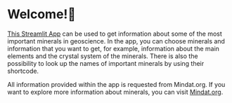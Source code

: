 # Welcome!👋

[This Streamlit App](https://testauswahlminerale-bcybf6tgb5maialzhvrcv7.streamlit.app/) can be used to get information about some of the most important minerals in geoscience. In the app, you can choose minerals and information that you want to get, for example, information about the main elements and the crystal system of the minerals. There is also the possibility to look up the names of important minerals by using their shortcode.

All information provided within the app is requested from Mindat.org. If you want to explore more information about minerals, you can visit [Mindat.org](https://www.mindat.org).
